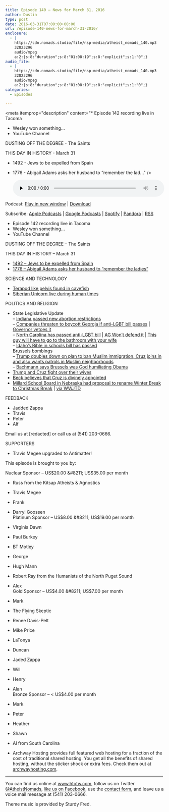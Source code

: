 ```yaml
---
title: Episode 140 – News for March 31, 2016
author: Dustin
type: post
date: 2016-03-31T07:00:00+00:00
url: /episode-140-news-for-march-31-2016/
enclosure:
  - |
    https://cdn.nomads.studio/file/nsp-media/atheist_nomads_140.mp3
    32823296
    audio/mpeg
    a:2:{s:8:"duration";s:8:"01:08:19";s:8:"explicit";s:1:"0";}
audio_file:
  - |
    https://cdn.nomads.studio/file/nsp-media/atheist_nomads_140.mp3
    32823296
    audio/mpeg
    a:2:{s:8:"duration";s:8:"01:08:19";s:8:"explicit";s:1:"0";}
categories:
  - Episodes

---
```

<div itemscope itemtype="http://schema.org/AudioObject">
  <meta itemprop="name" content="Episode 140 &#8211; News for March 31, 2016" />
  
  <meta itemprop="uploadDate" content="2016-03-31T01:00:00-06:00" />
  
  <meta itemprop="encodingFormat" content="audio/mpeg" />
  
  <meta itemprop="duration" content="PT1H08M19S" />
  
  <meta itemprop="description" content="* Episode 142 recording live in Tacoma
* Wesley won something…
* YouTube Channel

DUSTING OFF THE DEGREE - The Saints

THIS DAY IN HISTORY - March 31
* 1492 - Jews to be expelled from Spain
* 1776 - Abigail Adams asks her husband to “remember the lad..." />
  
  <meta itemprop="contentUrl" content="https://dts.podtrac.com/redirect.mp3/cdn.nomads.studio/file/nsp-media/atheist_nomads_140.mp3" />
  
  <meta itemprop="contentSize" content="31.3" />
  </p> 
  
  <div class="powerpress_player" id="powerpress_player_8399">
    <audio class="wp-audio-shortcode" id="audio-5095-143" preload="none" style="width: 100%;" controls="controls"><source type="audio/mpeg" src="https://dts.podtrac.com/redirect.mp3/cdn.nomads.studio/file/nsp-media/atheist_nomads_140.mp3?_=143" /><a href="https://dts.podtrac.com/redirect.mp3/cdn.nomads.studio/file/nsp-media/atheist_nomads_140.mp3">https://dts.podtrac.com/redirect.mp3/cdn.nomads.studio/file/nsp-media/atheist_nomads_140.mp3</a></audio>
  </div>
</div>

<p class="powerpress_links powerpress_links_mp3">
  Podcast: <a href="https://dts.podtrac.com/redirect.mp3/cdn.nomads.studio/file/nsp-media/atheist_nomads_140.mp3" class="powerpress_link_pinw" target="_blank" title="Play in new window" onclick="return powerpress_pinw('https://htotw.com/?powerpress_pinw=5095-podcast');" rel="nofollow">Play in new window</a> | <a href="https://dts.podtrac.com/redirect.mp3/cdn.nomads.studio/file/nsp-media/atheist_nomads_140.mp3" class="powerpress_link_d" title="Download" rel="nofollow" download="atheist_nomads_140.mp3">Download</a>
</p>

<p class="powerpress_links powerpress_subscribe_links">
  Subscribe: <a href="https://podcasts.apple.com/us/podcast/humanists-take-on-the-world/id530050098?mt=2&ls=1" class="powerpress_link_subscribe powerpress_link_subscribe_itunes" target="_blank" title="Subscribe on Apple Podcasts" rel="nofollow">Apple Podcasts</a> | <a href="https://www.google.com/podcasts?feed=aHR0cDovL2F0aGVpc3Rub21hZHMubGlic3luLmNvbS9yc3M%3D" class="powerpress_link_subscribe powerpress_link_subscribe_googleplay" target="_blank" title="Subscribe on Google Podcasts" rel="nofollow">Google Podcasts</a> | <a href="https://open.spotify.com/show/3LzK2xZGike6Tc1GEMtMbr?si=LieN9SNuTpq96smuaUsH8A" class="powerpress_link_subscribe powerpress_link_subscribe_spotify" target="_blank" title="Subscribe on Spotify" rel="nofollow">Spotify</a> | <a href="https://www.pandora.com/podcast/atheist-nomads/PC:10122?corr=62071012&part=ug" class="powerpress_link_subscribe powerpress_link_subscribe_pandora" target="_blank" title="Subscribe on Pandora" rel="nofollow">Pandora</a> | <a href="https://htotw.com/feed/podcast/" class="powerpress_link_subscribe powerpress_link_subscribe_rss" target="_blank" title="Subscribe via RSS" rel="nofollow">RSS</a>
</p>

* Episode 142 recording live in Tacoma  
* Wesley won something…  
* YouTube Channel

DUSTING OFF THE DEGREE &#8211; The Saints

THIS DAY IN HISTORY &#8211; March 31  
* <a href="https://en.wikipedia.org/wiki/Alhambra_Decree" target="_blank" rel="noopener">1492 &#8211; Jews to be expelled from Spain</a>  
* <a href="http://www.history.com/this-day-in-history/abigail-adams-asks-her-husband-to-remember-the-ladies" target="_blank" rel="noopener">1776 &#8211; Abigail Adams asks her husband to “remember the ladies”</a>

SCIENCE AND TECHNOLOGY  
* <a href="http://www.nature.com/articles/srep23711" target="_blank" rel="noopener">Terapod like pelvis found in cavefish</a>  
* <a href="http://m.phys.org/news/2016-03-siberian-unicorn.html" target="_blank" rel="noopener">Siberian Unicorn live during human times</a>

POLITICS AND RELIGION  
* State Legislative Update  
&#8211; <a href="http://www.cnn.com/2016/03/24/politics/mike-pence-indiana-disability-abortion/index.html?sr=fbpol032516mike-pence-indiana-disability-abortion0116AMStoryLink&linkId=22672940" target="_blank" rel="noopener">Indiana passed new abortion restrictions</a>  
&#8211; <a href="http://thinkprogress.org/culture/2016/03/25/3763575/netflix-time-warner-sony-and-others-speak-out-against-georgias-anti-lgbt-bill/" target="_blank" rel="noopener">Companies threaten to boycott Georgia if anti-LGBT bill passes</a> | <a href="http://politics.blog.ajc.com/2016/03/28/breaking-nathan-deal-will-veto-georgias-religious-liberty-bill/" target="_blank" rel="noopener">Governor vetoes it</a>  
&#8211; <a href="http://abcnews.go.com/US/aclu-sues-controversial-north-carolina-transgender-bathroom-law/story?id=37976188" target="_blank" rel="noopener">North Carolina has passed anti-LGBT bill</a> | <a href="http://www.thenewcivilrightsmovement.com/davidbadash/north_carolina_attorney_general_i_will_not_defend_anti_lgbt_law_that_is_a_national_embarrassment" target="_blank" rel="noopener">AG Won’t defend it</a> | <a href="https://pbs.twimg.com/media/CeaBlSWWQAAADlY.jpg" target="_blank" rel="noopener">This guy will have to go to the bathroom with your wife</a>  
&#8211; <a href="http://www.spokesman.com/stories/2016/mar/21/idaho-lawmakers-pass-bible-in-schools-bill-dismiss/" target="_blank" rel="noopener">Idaho’s Bible in schools bill has passed</a>  
<a href="https://en.wikipedia.org/wiki/2016_Brussels_bombings" target="_blank" rel="noopener">Brussels bombings</a>  
&#8211; <a href="http://www.politico.com/story/2016/03/trump-brussels-attacks-221075" target="_blank" rel="noopener">Trump doubles down on plan to ban Muslim immigration, Cruz joins in and also wants patrols in Muslim neighborhoods</a>  
&#8211; <a href="http://www.mediaite.com/online/michele-bachmann-says-god-sent-brussels-attacks-to-humiliate-obama/" target="&quot;_blank</A" rel="noopener">Bachmann says Brussels was God humiliating Obama</a>  
* <a href="http://www.nytimes.com/politics/first-draft/2016/03/27/donald-trump-and-ted-cruz-continue-clash-over-spouses/?_r=0" target="" rel="noopener">Trump and Cruz fight over their wives</a>  
* <a href="http://www.rightwingwatch.org/content/glenn-beck-ted-cruz-divinely-anointed-and-has-been-raised-birth-save-nation" target="_blank" rel="noopener">Beck believes that Cruz is divinely appointed</a>  
* <a href="http://m.omaha.com/news/education/millard-school-board-member-wants-winter-break-called-christmas-break/article_5064a3a6-8d09-5844-9fee-8085f48db77d.html?mode=jqm" target="_blank" rel="noopener">Millard School Board in Nebraska had proposal to rename Winter Break to Christmas Break</a> | <a href="http://www.patheos.com/blogs/wwjtd/2016/03/school-board-member-tries-to-rename-winter-break-to-christmas-break-tells-atheists-to-go-back-to-their-hellholes/" target="_blank" rel="noopener">via WWJTD</a>

FEEDBACK  
* Jadded Zappa  
* Travis  
* Peter  
* Alf

Email us at [redacted] or call us at (541) 203-0666.

SUPPORTERS  
* Travis Megee upgraded to Antimatter!

This episode is brought to you by:

Nuclear Sponsor &#8211; US$20.00 &#8211; US$35.00 per month  
* Russ from the Kitsap Atheists & Agnostics  
* Travis Megee  
* Frank  
* Darryl Goossen  
Platinum Sponsor &#8211; US$8.00 &#8211; US$19.00 per month  
* Virginia Dawn  
* Paul Burkey  
* BT Motley  
* George  
* Hugh Mann  
* Robert Ray from the Humanists of the North Puget Sound  
* Alex  
Gold Sponsor &#8211; US$4.00 &#8211; US$7.00 per month  
* Mark  
* The Flying Skeptic  
* Renee Davis-Pelt  
* Mike Price  
* LaTonya  
* Duncan  
* Jaded Zappa  
* Will  
* Henry  
* Alan  
Bronze Sponsor &#8211; < US$4.00 per month  
* Mark  
* Peter  
* Heather  
* Shawn  
* Al from South Carolina

* Archway Hosting provides full featured web hosting for a fraction of the cost of traditional shared hosting. You get all the benefits of shared hosting, without the sticker shock or extra fees. Check them out at <a href="http://archwayhosting.com/" target="_blank" rel="noopener">archwayhosting.com</a>.

<hr width="500" />

You can find us online at <a href="https://www.htotw.com/" target="_blank" rel="noopener">www.htotw.com</a>, follow us on Twitter <a href="https://htotw.com/twitter" target="_blank" rel="noopener">@AtheistNomads</a>, <a href="https://htotw.com/facebook" target="_blank" rel="noopener">like us on Facebook</a>, use the [contact form](https://htotw.com/contact), and leave us a voice mail message at (541) 203-0666.

Theme music is provided by Sturdy Fred.